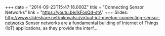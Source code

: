 +++
date = "2014-09-23T15:47:16.000Z"
title = "Connecting Sensor Networks"
link = "https://youtu.be/ikFosQd-stA"
+++
Slides: http://www.slideshare.net/mkovatsc/virtual-iot-meetup-connecting-sensor-networks
Sensor networks are a fundamental building of Internet of Things (IoT) applications, as they provide the interf…